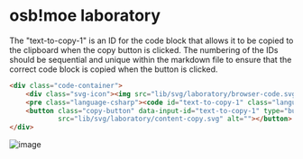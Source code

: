 # osb!moe laboratory

The "text-to-copy-1" is an ID for the code block that allows it to be copied to the clipboard when the copy button is clicked. The numbering of the IDs should be sequential and unique within the markdown file to ensure that the correct code block is copied when the button is clicked.

```html
<div class="code-container">
    <div class="svg-icon"><img src="lib/svg/laboratory/browser-code.svg" alt=""></div>
    <pre class="language-csharp"><code id="text-to-copy-1" class="language-csharp">Sprite, <<span>layer>, <</span>origin>, "<<span>filepath>", <<span>x>, <<span>y></code></pre>
    <button class="copy-button" data-input-id="text-to-copy-1" type="button"><img
            src="lib/svg/laboratory/content-copy.svg" alt=""></button>
</div>
```
![image](https://github.com/Maks1mio/doc-test/assets/44835662/fdddd94f-e2da-4ace-8ab3-8536db74623c)

